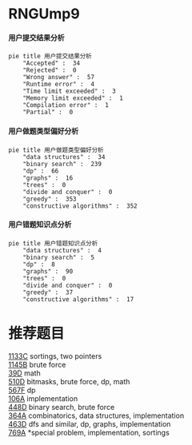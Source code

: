 # RNGUmp9

<!-- tabs:start -->



#### **用户提交结果分析**

```mermaid
pie title 用户提交结果分析
    "Accepted" :  34
    "Rejected" :  0
    "Wrong answer" :  57
    "Runtime error" :  4
    "Time limit exceeded" :  3
    "Memory limit exceeded" :  1
    "Compilation error" :  1
    "Partial" :  0
```

#### **用户做题类型偏好分析**

```mermaid
pie title 用户做题类型偏好分析
    "data structures" :  34
    "binary search" :  239
    "dp" :  66
    "graphs" :  16
    "trees" :  0
    "divide and conquer" :  0
    "greedy" :  353
    "constructive algorithms" :  352
```
#### **用户错题知识点分析**

```mermaid
pie title 用户错题知识点分析
    "data structures" :  4
    "binary search" :  5
    "dp" :  8
    "graphs" :  90
    "trees" :  0
    "divide and conquer" :  0
    "greedy" :  37
    "constructive algorithms" :  17
```



<!-- tabs:end -->
# 推荐题目
[1133C](https://codeforces.com/contest/1133/problem/C)		sortings,
                        two pointers		  
[1145B](https://codeforces.com/contest/1145/problem/B)		brute force		  
[39D](https://codeforces.com/contest/39/problem/D)		math		  
[510D](https://codeforces.com/contest/510/problem/D)		bitmasks,
                        brute force,
                        dp,
                        math		  
[567F](https://codeforces.com/contest/567/problem/F)		dp		  
[106A](https://codeforces.com/contest/106/problem/A)		implementation		  
[448D](https://codeforces.com/contest/448/problem/D)		binary search,
                        brute force		  
[364A](https://codeforces.com/contest/364/problem/A)		combinatorics,
                        data structures,
                        implementation		  
[463D](https://codeforces.com/contest/463/problem/D)		dfs and similar,
                        dp,
                        graphs,
                        implementation		  
[769A](https://codeforces.com/contest/769/problem/A)		*special problem,
                        implementation,
                        sortings		  
